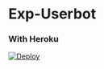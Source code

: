 # Exp-Userbot

### With Heroku
[![Deploy](https://www.herokucdn.com/deploy/button.svg)](https://heroku.com/deploy?template=https://github.com/KennedyProject/Exp-Userbot)
